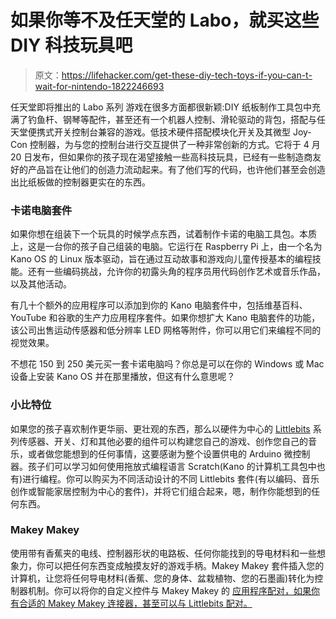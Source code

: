 # 如果你等不及任天堂的 Labo，就买这些 DIY 科技玩具吧

> 原文：<https://lifehacker.com/get-these-diy-tech-toys-if-you-can-t-wait-for-nintendo-1822246693>

任天堂即将推出的 Labo 系列 游戏在很多方面都很新颖:DIY 纸板制作工具包中充满了钓鱼杆、钢琴等配件，甚至还有一个机器人控制、滑轮驱动的背包，搭配与任天堂便携式开关控制台兼容的游戏。低技术硬件搭配模块化开关及其微型 Joy-Con 控制器，为与您的控制台进行交互提供了一种非常创新的方式。它将于 4 月 20 日发布，但如果你的孩子现在渴望接触一些高科技玩具，已经有一些制造商友好的产品旨在让他们的创造力流动起来。有了他们写的代码，也许他们甚至会创造出比纸板做的控制器更实在的东西。



### **卡诺电脑套件**

如果你想在组装下一个玩具的时候学点东西，试着制作卡诺的电脑工具包。本质上，这是一台你的孩子自己组装的电脑。它运行在 Raspberry Pi 上，由一个名为 Kano OS 的 Linux 版本驱动，旨在通过互动故事和游戏向儿童传授基本的编程技能。还有一些编码挑战，允许你的初露头角的程序员用代码创作艺术或音乐作品，以及其他活动。

有几十个额外的应用程序可以添加到你的 Kano 电脑套件中，包括维基百科、YouTube 和谷歌的生产力应用程序套件。如果你想扩大 Kano 电脑套件的功能，该公司出售运动传感器和低分辨率 LED 网格等附件，你可以用它们来编程不同的视觉效果。

不想花 150 到 250 美元买一套卡诺电脑吗？你总是可以在你的 Windows 或 Mac 设备上安装 Kano OS 并在那里播放，但这有什么意思呢？

### **小比特位**

如果您的孩子喜欢制作更华丽、更壮观的东西，那么以硬件为中心的 [Littlebits](https://littlebits.cc/) 系列传感器、开关、灯和其他必要的组件可以构建您自己的游戏、创作您自己的音乐，或者做您能想到的任何事情，这要感谢为整个设置供电的 Arduino 微控制器。孩子们可以学习如何使用拖放式编程语言 Scratch(Kano 的计算机工具包中也有)进行编程。你可以购买为不同活动设计的不同 Littlebits 套件(有以编码、音乐创作或智能家居控制为中心的套件)，并将它们组合起来，嗯，制作你能想到的任何东西。

### **Makey Makey**

使用带有香蕉夹的电线、控制器形状的电路板、任何你能找到的导电材料和一些想象力，你可以把任何东西变成触摸友好的游戏手柄。Makey Makey 套件插入您的计算机，让您将任何导电材料(香蕉、您的身体、盆栽植物、您的石墨画)转化为控制器机制。你可以将你的自定义控件与 Makey Makey 的 [应用程序配对，如果你有合适的 Makey Makey 连接器，甚至可以与 Littlebits 配对。](https://makeymakey.com/apps/)